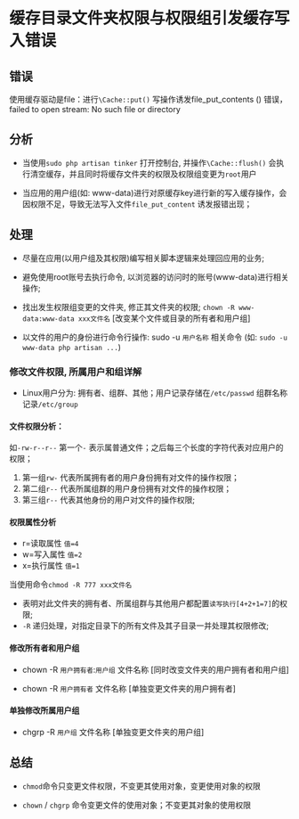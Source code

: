 # 缓存目录文件夹权限与权限组引发缓存写入错误

## 错误

使用缓存驱动是file：进行`\Cache::put()` 写操作诱发file_put_contents () 错误，failed to open stream: No such file or directory

## 分析

- 当使用`sudo php artisan tinker` 打开控制台, 并操作`\Cache::flush()` 会执行清空缓存，并且同时将缓存文件夹的权限及权限组变更为`root`用户

- 当应用的用户组(如: www-data)进行对原缓存key进行新的写入缓存操作，会因权限不足，导致无法写入文件`file_put_content` 诱发报错出现；

## 处理

- 尽量在应用(以用户组及其权限)编写相关脚本逻辑来处理回应用的业务; 

- 避免使用root账号去执行命令, 以浏览器的访问时的账号(www-data)进行相关操作;

- 找出发生权限组变更的文件夹, 修正其文件夹的权限; `chown -R www-data:www-data xxx文件名` [改变某个文件或目录的所有者和用户组]

- 以文件的用户的身份进行命令行操作: sudo -u `用户名称` 相关命令 (如: `sudo -u www-data php artisan ...`)

### 修改文件权限, 所属用户和组详解

- Linux用户分为: 拥有者、组群、其他；用户记录存储在`/etc/passwd` 组群名称记录`/etc/group`

#### 文件权限分析：

如`-rw-r--r--` 第一个`-` 表示属普通文件；之后每三个长度的字符代表对应用户的权限；

1. 第一组`rw-` 代表所属拥有者的用户身份拥有对文件的操作权限；
2. 第二组`r--` 代表所属组群的用户身份拥有对文件的操作权限；
3. 第三组`r--` 代表其他身份的用户对文件的操作权限;

#### 权限属性分析

- r=读取属性    `值=4`
- w=写入属性    `值=2`
- x=执行属性    `值=1`

当使用命令`chmod -R 777 xxx文件名` 

- 表明对此文件夹的拥有者、所属组群与其他用户都配置`读写执行[4+2+1=7]`的权限;
- `-R` 递归处理，对指定目录下的所有文件及其子目录一并处理其权限修改;


#### 修改所有者和用户组

- chown -R `用户拥有者`:`用户组` 文件名称   [同时改变文件夹的用户拥有者和用户组]

- chown -R `用户拥有者` 文件名称 [单独变更文件夹的用户拥有者]

#### 单独修改所属用户组

- chgrp -R `用户组` 文件名称 [单独变更文件夹的用户组]

## 总结

- `chmod`命令只变更文件权限，不变更其使用对象，变更使用对象的权限

- `chown` / `chgrp` 命令变更文件的使用对象；不变更其对象的使用权限

